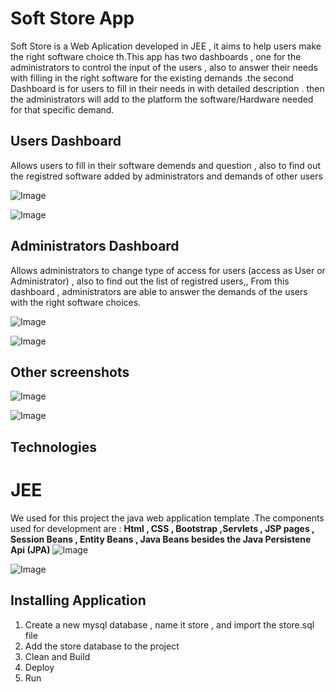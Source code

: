 # Soft Store App
Soft Store is a Web Aplication developed in JEE  , it aims to help users make the right software choice th.This app has two dashboards , 
one for the administrators to control the input of the users
 , also to answer their needs with filling in the right software for the existing demands .the second Dashboard is for users to fill in their 
 needs in with detailed description . then the administrators will add to the platform the software/Hardware 
 needed for that specific demand.
 ## Users Dashboard
 Allows users to fill in their software demends and question , also to find out the registred software added by administrators and demands of other users

 ![Image](https://i.imgur.com/K2n4eJW.png)

 ![Image](https://i.imgur.com/9NFuY0N.png)

 ## Administrators Dashboard
Allows administrators to change type of access for users (access as User or Administrator) , also to find out the list of registred users,,
From this dashboard , administrators are able to answer the demands of the users with the right software choices.


![Image](https://i.imgur.com/P3VuzgJ.png) 

![Image](https://i.imgur.com/8Vai1Sd.png)

## Other screenshots

![Image](https://i.imgur.com/YfmsLwA.png)

![Image](https://i.imgur.com/t4Bzamw.png)
## Technologies 
# JEE
We used for this project the java web application template .The components used for development are :
**Html , CSS , Bootstrap ,Servlets , JSP pages , Session Beans , Entity Beans , Java Beans besides the Java Persistene Api (JPA)**
![Image](https://i.imgur.com/1COg1Vn.png)

![Image](https://i.imgur.com/Xr1xbft.png)
## Installing Application
1. Create a new mysql database , name it store , and import the store.sql file 
2. Add the store database to the project
3. Clean and Build 
4. Deploy
5. Run
